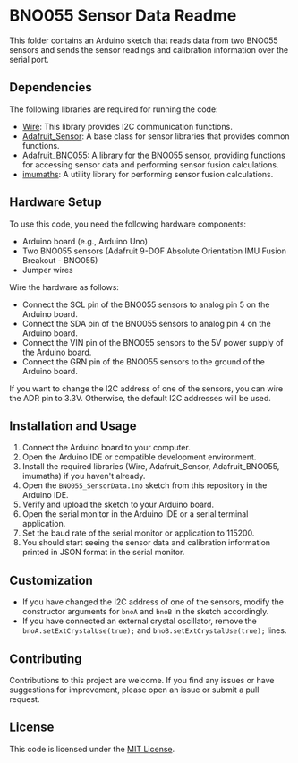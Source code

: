 # BNO055 Sensor Data Readme

This folder contains an Arduino sketch that reads data from two BNO055 sensors and sends the sensor readings and calibration information over the serial port.

## Dependencies

The following libraries are required for running the code:

- [Wire](https://www.arduino.cc/en/Reference/Wire): This library provides I2C communication functions.
- [Adafruit_Sensor](https://github.com/adafruit/Adafruit_Sensor): A base class for sensor libraries that provides common functions.
- [Adafruit_BNO055](https://github.com/adafruit/Adafruit_BNO055): A library for the BNO055 sensor, providing functions for accessing sensor data and performing sensor fusion calculations.
- [imumaths](https://github.com/adafruit/Adafruit_BNO055): A utility library for performing sensor fusion calculations.

## Hardware Setup

To use this code, you need the following hardware components:

- Arduino board (e.g., Arduino Uno)
- Two BNO055 sensors (Adafruit 9-DOF Absolute Orientation IMU Fusion Breakout - BNO055)
- Jumper wires

Wire the hardware as follows:

- Connect the SCL pin of the BNO055 sensors to analog pin 5 on the Arduino board.
- Connect the SDA pin of the BNO055 sensors to analog pin 4 on the Arduino board. 
- Connect the VIN pin of the BNO055 sensors to the 5V power supply of the Arduino board.
- Connect the GRN pin of the BNO055 sensors to the ground of the Arduino board.

If you want to change the I2C address of one of the sensors, you can wire the ADR pin to 3.3V. Otherwise, the default I2C addresses will be used.

## Installation and Usage

1. Connect the Arduino board to your computer.
2. Open the Arduino IDE or compatible development environment.
3. Install the required libraries (Wire, Adafruit_Sensor, Adafruit_BNO055, imumaths) if you haven't already.
4. Open the `BNO055_SensorData.ino` sketch from this repository in the Arduino IDE.
5. Verify and upload the sketch to your Arduino board.
6. Open the serial monitor in the Arduino IDE or a serial terminal application.
7. Set the baud rate of the serial monitor or application to 115200.
8. You should start seeing the sensor data and calibration information printed in JSON format in the serial monitor.

## Customization

- If you have changed the I2C address of one of the sensors, modify the constructor arguments for `bnoA` and `bnoB` in the sketch accordingly.
- If you have connected an external crystal oscillator, remove the `bnoA.setExtCrystalUse(true);` and `bnoB.setExtCrystalUse(true);` lines.

## Contributing

Contributions to this project are welcome. If you find any issues or have suggestions for improvement, please open an issue or submit a pull request.

## License

This code is licensed under the [MIT License](LICENSE).